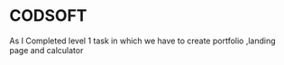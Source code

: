 # CODSOFT
As I Completed  level 1  task in which we have to create portfolio ,landing page and calculator  

